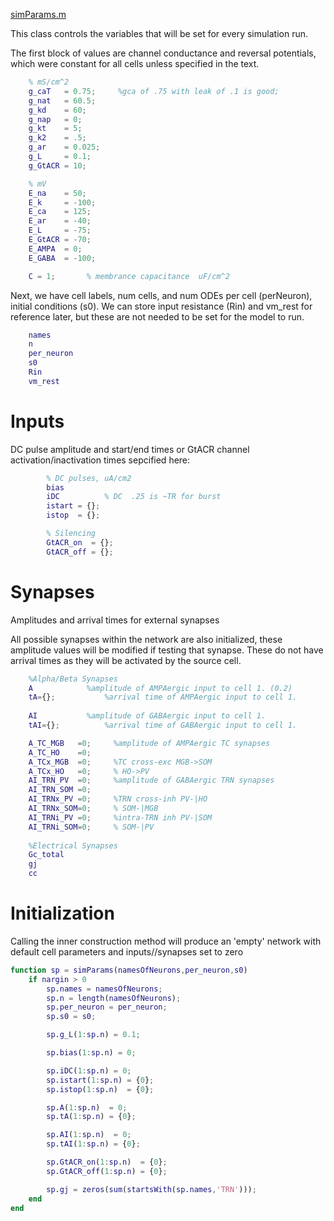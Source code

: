 [simParams.m](../src/simParams.m)

This class controls the variables that will be set for every simulation run.

The first block of values are channel conductance and reversal potentials, which were constant for all cells unless specified in the text.

```matlab
    % mS/cm^2
    g_caT   = 0.75;     %gca of .75 with leak of .1 is good;
    g_nat   = 60.5;
    g_kd    = 60;
    g_nap   = 0;
    g_kt    = 5;
    g_k2    = .5;
    g_ar    = 0.025;
    g_L     = 0.1;
    g_GtACR = 10; 

    % mV
    E_na    = 50;
    E_k     = -100;
    E_ca    = 125;
    E_ar    = -40;
    E_L     = -75;
    E_GtACR = -70;
    E_AMPA  = 0;
    E_GABA  = -100;

    C = 1;       % membrance capacitance  uF/cm^2
```

Next, we have cell labels, num cells, and num ODEs per cell (perNeuron), initial conditions (s0). We can store input resistance (Rin) and vm_rest for reference later, but these are not needed to be set for the model to run.

``` matlab
    names
    n
    per_neuron
    s0
    Rin
    vm_rest
```

# Inputs

DC pulse amplitude and start/end times or GtACR channel activation/inactivation times sepcified here:

```matlab
        % DC pulses, uA/cm2
        bias
        iDC          % DC  .25 is ~TR for burst
        istart = {};
        istop  = {};

        % Silencing 
        GtACR_on  = {};
        GtACR_off = {};

```

# Synapses

Amplitudes and arrival times for external synapses

All possible synapses within the network are also initialized, these amplitude values will be modified if testing that synapse. These do not have arrival times as they will be activated by the source cell.

```matlab
    %Alpha/Beta Synapses
    A            %amplitude of AMPAergic input to cell 1. (0.2)
    tA={};           %arrival time of AMPAergic input to cell 1.
    
    AI           %amplitude of GABAergic input to cell 1.
    tAI={};          %arrival time of GABAergic input to cell 1.

    A_TC_MGB   =0;     %amplitude of AMPAergic TC synapses
    A_TC_HO    =0;
    A_TCx_MGB  =0;     %TC cross-exc MGB->SOM
    A_TCx_HO   =0;     % HO->PV
    AI_TRN_PV  =0;     %amplitude of GABAergic TRN synapses
    AI_TRN_SOM =0;
    AI_TRNx_PV =0;     %TRN cross-inh PV-|HO
    AI_TRNx_SOM=0;     % SOM-|MGB
    AI_TRNi_PV =0;     %intra-TRN inh PV-|SOM
    AI_TRNi_SOM=0;     % SOM-|PV 
    
    %Electrical Synapses
    Gc_total
    gj
    cc
```

# Initialization

Calling the inner construction method will produce an 'empty' network with default cell parameters and inputs//synapses set to zero

```matlab
function sp = simParams(namesOfNeurons,per_neuron,s0)
    if nargin > 0
        sp.names = namesOfNeurons;
        sp.n = length(namesOfNeurons);
        sp.per_neuron = per_neuron;
        sp.s0 = s0;

        sp.g_L(1:sp.n) = 0.1;

        sp.bias(1:sp.n) = 0;

        sp.iDC(1:sp.n) = 0;
        sp.istart(1:sp.n) = {0};
        sp.istop(1:sp.n)  = {0};

        sp.A(1:sp.n)  = 0;
        sp.tA(1:sp.n) = {0};

        sp.AI(1:sp.n)  = 0;
        sp.tAI(1:sp.n) = {0};

        sp.GtACR_on(1:sp.n)  = {0};
        sp.GtACR_off(1:sp.n) = {0};

        sp.gj = zeros(sum(startsWith(sp.names,'TRN')));
    end
end
```

